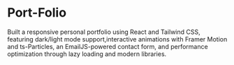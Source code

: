 # Port-Folio
Built a responsive personal portfolio using React and Tailwind CSS, featuring dark/light mode support,interactive animations with Framer Motion and ts-Particles, an EmailJS-powered contact form, and performance optimization through lazy loading and modern libraries.

